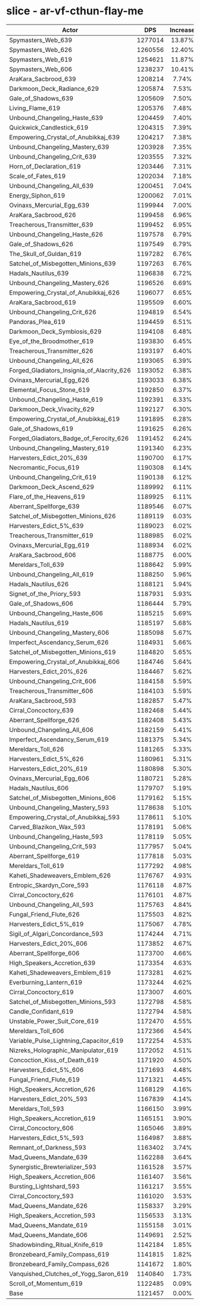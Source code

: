 # slice - ar-vf-cthun-flay-me
| Actor | DPS | Increase |
|---|:---:|:---:|
|Spymasters_Web_639|1277014|13.87%|
|Spymasters_Web_626|1260556|12.40%|
|Spymasters_Web_619|1254621|11.87%|
|Spymasters_Web_606|1238237|10.41%|
|AraKara_Sacbrood_639|1208214|7.74%|
|Darkmoon_Deck_Radiance_629|1205874|7.53%|
|Gale_of_Shadows_639|1205609|7.50%|
|Living_Flame_619|1205376|7.48%|
|Unbound_Changeling_Haste_639|1204459|7.40%|
|Quickwick_Candlestick_619|1204315|7.39%|
|Empowering_Crystal_of_Anubikkaj_639|1204217|7.38%|
|Unbound_Changeling_Mastery_639|1203928|7.35%|
|Unbound_Changeling_Crit_639|1203555|7.32%|
|Horn_of_Declaration_619|1203446|7.31%|
|Scale_of_Fates_619|1202034|7.18%|
|Unbound_Changeling_All_639|1200451|7.04%|
|Energy_Siphon_619|1200062|7.01%|
|Ovinaxs_Mercurial_Egg_639|1199944|7.00%|
|AraKara_Sacbrood_626|1199458|6.96%|
|Treacherous_Transmitter_639|1199452|6.95%|
|Unbound_Changeling_Haste_626|1197578|6.79%|
|Gale_of_Shadows_626|1197549|6.79%|
|The_Skull_of_Guldan_619|1197282|6.76%|
|Satchel_of_Misbegotten_Minions_639|1197263|6.76%|
|Hadals_Nautilus_639|1196838|6.72%|
|Unbound_Changeling_Mastery_626|1196526|6.69%|
|Empowering_Crystal_of_Anubikkaj_626|1196077|6.65%|
|AraKara_Sacbrood_619|1195509|6.60%|
|Unbound_Changeling_Crit_626|1194819|6.54%|
|Pandoras_Plea_619|1194459|6.51%|
|Darkmoon_Deck_Symbiosis_629|1194108|6.48%|
|Eye_of_the_Broodmother_619|1193830|6.45%|
|Treacherous_Transmitter_626|1193197|6.40%|
|Unbound_Changeling_All_626|1193065|6.39%|
|Forged_Gladiators_Insignia_of_Alacrity_626|1193052|6.38%|
|Ovinaxs_Mercurial_Egg_626|1193033|6.38%|
|Elemental_Focus_Stone_619|1192850|6.37%|
|Unbound_Changeling_Haste_619|1192391|6.33%|
|Darkmoon_Deck_Vivacity_629|1192127|6.30%|
|Empowering_Crystal_of_Anubikkaj_619|1191895|6.28%|
|Gale_of_Shadows_619|1191625|6.26%|
|Forged_Gladiators_Badge_of_Ferocity_626|1191452|6.24%|
|Unbound_Changeling_Mastery_619|1191340|6.23%|
|Harvesters_Edict_20%_639|1190700|6.17%|
|Necromantic_Focus_619|1190308|6.14%|
|Unbound_Changeling_Crit_619|1190138|6.12%|
|Darkmoon_Deck_Ascend_629|1189992|6.11%|
|Flare_of_the_Heavens_619|1189925|6.11%|
|Aberrant_Spellforge_639|1189546|6.07%|
|Satchel_of_Misbegotten_Minions_626|1189119|6.03%|
|Harvesters_Edict_5%_639|1189023|6.02%|
|Treacherous_Transmitter_619|1188985|6.02%|
|Ovinaxs_Mercurial_Egg_619|1188934|6.02%|
|AraKara_Sacbrood_606|1188775|6.00%|
|Mereldars_Toll_639|1188642|5.99%|
|Unbound_Changeling_All_619|1188250|5.96%|
|Hadals_Nautilus_626|1188121|5.94%|
|Signet_of_the_Priory_593|1187931|5.93%|
|Gale_of_Shadows_606|1186444|5.79%|
|Unbound_Changeling_Haste_606|1185215|5.69%|
|Hadals_Nautilus_619|1185197|5.68%|
|Unbound_Changeling_Mastery_606|1185098|5.67%|
|Imperfect_Ascendancy_Serum_626|1184931|5.66%|
|Satchel_of_Misbegotten_Minions_619|1184820|5.65%|
|Empowering_Crystal_of_Anubikkaj_606|1184746|5.64%|
|Harvesters_Edict_20%_626|1184467|5.62%|
|Unbound_Changeling_Crit_606|1184158|5.59%|
|Treacherous_Transmitter_606|1184103|5.59%|
|AraKara_Sacbrood_593|1182857|5.47%|
|Cirral_Concoctory_639|1182468|5.44%|
|Aberrant_Spellforge_626|1182408|5.43%|
|Unbound_Changeling_All_606|1182159|5.41%|
|Imperfect_Ascendancy_Serum_619|1181375|5.34%|
|Mereldars_Toll_626|1181265|5.33%|
|Harvesters_Edict_5%_626|1180961|5.31%|
|Harvesters_Edict_20%_619|1180898|5.30%|
|Ovinaxs_Mercurial_Egg_606|1180721|5.28%|
|Hadals_Nautilus_606|1179707|5.19%|
|Satchel_of_Misbegotten_Minions_606|1179162|5.15%|
|Unbound_Changeling_Mastery_593|1178638|5.10%|
|Empowering_Crystal_of_Anubikkaj_593|1178611|5.10%|
|Carved_Blazikon_Wax_593|1178191|5.06%|
|Unbound_Changeling_Haste_593|1178119|5.05%|
|Unbound_Changeling_Crit_593|1177957|5.04%|
|Aberrant_Spellforge_619|1177818|5.03%|
|Mereldars_Toll_619|1177292|4.98%|
|Kaheti_Shadeweavers_Emblem_626|1176767|4.93%|
|Entropic_Skardyn_Core_593|1176118|4.87%|
|Cirral_Concoctory_626|1176101|4.87%|
|Unbound_Changeling_All_593|1175763|4.84%|
|Fungal_Friend_Flute_626|1175503|4.82%|
|Harvesters_Edict_5%_619|1175067|4.78%|
|Sigil_of_Algari_Concordance_593|1174244|4.71%|
|Harvesters_Edict_20%_606|1173852|4.67%|
|Aberrant_Spellforge_606|1173700|4.66%|
|High_Speakers_Accretion_639|1173354|4.63%|
|Kaheti_Shadeweavers_Emblem_619|1173281|4.62%|
|Everburning_Lantern_619|1173244|4.62%|
|Cirral_Concoctory_619|1173007|4.60%|
|Satchel_of_Misbegotten_Minions_593|1172798|4.58%|
|Candle_Confidant_619|1172794|4.58%|
|Unstable_Power_Suit_Core_619|1172470|4.55%|
|Mereldars_Toll_606|1172366|4.54%|
|Variable_Pulse_Lightning_Capacitor_619|1172254|4.53%|
|Nizreks_Holographic_Manipulator_619|1172052|4.51%|
|Concoction_Kiss_of_Death_619|1171920|4.50%|
|Harvesters_Edict_5%_606|1171693|4.48%|
|Fungal_Friend_Flute_619|1171321|4.45%|
|High_Speakers_Accretion_626|1168129|4.16%|
|Harvesters_Edict_20%_593|1167839|4.14%|
|Mereldars_Toll_593|1166150|3.99%|
|High_Speakers_Accretion_619|1165151|3.90%|
|Cirral_Concoctory_606|1165046|3.89%|
|Harvesters_Edict_5%_593|1164987|3.88%|
|Remnant_of_Darkness_593|1163402|3.74%|
|Mad_Queens_Mandate_639|1162288|3.64%|
|Synergistic_Brewterializer_593|1161528|3.57%|
|High_Speakers_Accretion_606|1161407|3.56%|
|Bursting_Lightshard_593|1161217|3.55%|
|Cirral_Concoctory_593|1161020|3.53%|
|Mad_Queens_Mandate_626|1158337|3.29%|
|High_Speakers_Accretion_593|1156533|3.13%|
|Mad_Queens_Mandate_619|1155158|3.01%|
|Mad_Queens_Mandate_606|1149691|2.52%|
|Shadowbinding_Ritual_Knife_619|1142184|1.85%|
|Bronzebeard_Family_Compass_619|1141815|1.82%|
|Bronzebeard_Family_Compass_626|1141672|1.80%|
|Vanquished_Clutches_of_Yogg_Saron_619|1140840|1.73%|
|Scroll_of_Momentum_619|1122485|0.09%|
|Base|1121457|0.00%|

